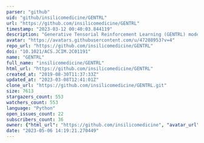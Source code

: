 ```yaml
---
parser: "github"
uid: "github/insilicomedicine/GENTRL"
url: "https://github.com/insilicomedicine/GENTRL"
timestamp: "2023-03-12 00:40:03.844119"
description: "Generative Tensorial Reinforcement Learning (GENTRL) model"
avatar: "https://avatars.githubusercontent.com/u/47208953?v=4"
repo_url: "https://github.com/insilicomedicine/GENTRL"
doi: "10.1021/ACS.JCIM.2C01191"
name: "GENTRL"
full_name: "insilicomedicine/GENTRL"
html_url: "https://github.com/insilicomedicine/GENTRL"
created_at: "2019-08-30T11:37:33Z"
updated_at: "2023-03-08T12:41:01Z"
clone_url: "https://github.com/insilicomedicine/GENTRL.git"
size: 7613
stargazers_count: 553
watchers_count: 553
language: "Python"
open_issues_count: 22
subscribers_count: 36
owner: {"html_url": "https://github.com/insilicomedicine", "avatar_url": "https://avatars.githubusercontent.com/u/47208953?v=4", "login": "insilicomedicine", "type": "Organization"}
date: "2023-05-06 14:19:21.270449"
---
```

